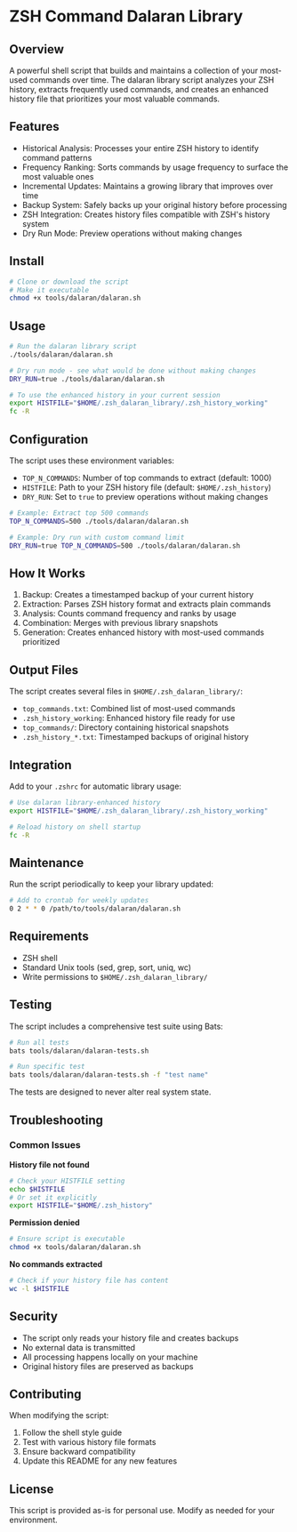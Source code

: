 # ZSH Command Dalaran Library

## Overview

A powerful shell script that builds and maintains a collection of your most-used commands over time. The dalaran library script analyzes your ZSH history, extracts frequently used commands, and creates an enhanced history file that prioritizes your most valuable commands.

## Features

- Historical Analysis: Processes your entire ZSH history to identify command patterns
- Frequency Ranking: Sorts commands by usage frequency to surface the most valuable ones
- Incremental Updates: Maintains a growing library that improves over time
- Backup System: Safely backs up your original history before processing
- ZSH Integration: Creates history files compatible with ZSH's history system
- Dry Run Mode: Preview operations without making changes

## Install

```bash
# Clone or download the script
# Make it executable
chmod +x tools/dalaran/dalaran.sh
```

## Usage

```bash
# Run the dalaran library script
./tools/dalaran/dalaran.sh

# Dry run mode - see what would be done without making changes
DRY_RUN=true ./tools/dalaran/dalaran.sh

# To use the enhanced history in your current session
export HISTFILE="$HOME/.zsh_dalaran_library/.zsh_history_working"
fc -R
```

## Configuration

The script uses these environment variables:

- `TOP_N_COMMANDS`: Number of top commands to extract (default: 1000)
- `HISTFILE`: Path to your ZSH history file (default: `$HOME/.zsh_history`)
- `DRY_RUN`: Set to `true` to preview operations without making changes

```bash
# Example: Extract top 500 commands
TOP_N_COMMANDS=500 ./tools/dalaran/dalaran.sh

# Example: Dry run with custom command limit
DRY_RUN=true TOP_N_COMMANDS=500 ./tools/dalaran/dalaran.sh
```

## How It Works

1. Backup: Creates a timestamped backup of your current history
2. Extraction: Parses ZSH history format and extracts plain commands
3. Analysis: Counts command frequency and ranks by usage
4. Combination: Merges with previous library snapshots
5. Generation: Creates enhanced history with most-used commands prioritized

## Output Files

The script creates several files in `$HOME/.zsh_dalaran_library/`:

- `top_commands.txt`: Combined list of most-used commands
- `.zsh_history_working`: Enhanced history file ready for use
- `top_commands/`: Directory containing historical snapshots
- `.zsh_history_*.txt`: Timestamped backups of original history

## Integration

Add to your `.zshrc` for automatic library usage:

```bash
# Use dalaran library-enhanced history
export HISTFILE="$HOME/.zsh_dalaran_library/.zsh_history_working"

# Reload history on shell startup
fc -R
```

## Maintenance

Run the script periodically to keep your library updated:

```bash
# Add to crontab for weekly updates
0 2 * * 0 /path/to/tools/dalaran/dalaran.sh
```

## Requirements

- ZSH shell
- Standard Unix tools (sed, grep, sort, uniq, wc)
- Write permissions to `$HOME/.zsh_dalaran_library/`

## Testing

The script includes a comprehensive test suite using Bats:

```bash
# Run all tests
bats tools/dalaran/dalaran-tests.sh

# Run specific test
bats tools/dalaran/dalaran-tests.sh -f "test name"
```

The tests are designed to never alter real system state.

## Troubleshooting

### Common Issues

**History file not found**

```bash
# Check your HISTFILE setting
echo $HISTFILE
# Or set it explicitly
export HISTFILE="$HOME/.zsh_history"
```

**Permission denied**

```bash
# Ensure script is executable
chmod +x tools/dalaran/dalaran.sh
```

**No commands extracted**

```bash
# Check if your history file has content
wc -l $HISTFILE
```

## Security

- The script only reads your history file and creates backups
- No external data is transmitted
- All processing happens locally on your machine
- Original history files are preserved as backups

## Contributing

When modifying the script:

1. Follow the shell style guide
2. Test with various history file formats
3. Ensure backward compatibility
4. Update this README for any new features

## License

This script is provided as-is for personal use. Modify as needed for your environment.
